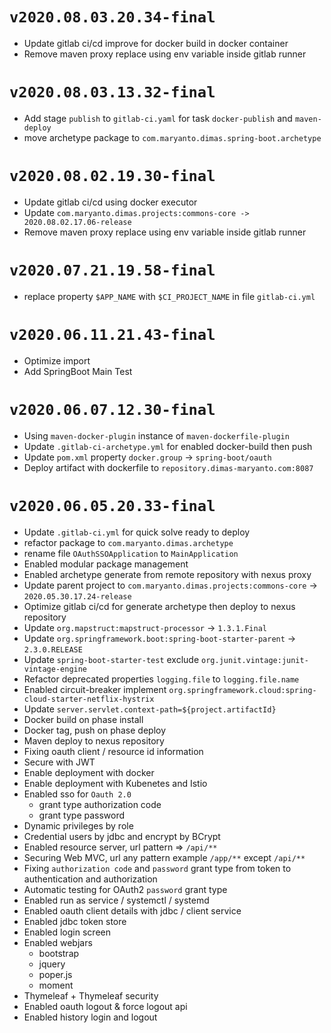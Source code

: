 # `v2020.08.03.20.34-final`

- Update gitlab ci/cd improve for docker build in docker container
- Remove maven proxy replace using env variable inside gitlab runner

# `v2020.08.03.13.32-final`

- Add stage `publish` to `gitlab-ci.yaml` for task `docker-publish` and `maven-deploy`
- move archetype package to `com.maryanto.dimas.spring-boot.archetype`

# `v2020.08.02.19.30-final`

- Update gitlab ci/cd using docker executor
- Update `com.maryanto.dimas.projects:commons-core -> 2020.08.02.17.06-release`
- Remove maven proxy replace using env variable inside gitlab runner

# `v2020.07.21.19.58-final`

- replace property `$APP_NAME` with `$CI_PROJECT_NAME` in file `gitlab-ci.yml`

# `v2020.06.11.21.43-final`

- Optimize import
- Add SpringBoot Main Test

# `v2020.06.07.12.30-final`

- Using `maven-docker-plugin` instance of `maven-dockerfile-plugin`
- Update `.gitlab-ci-archetype.yml` for enabled docker-build then push
- Update `pom.xml` property `docker.group` -> `spring-boot/oauth`
- Deploy artifact with dockerfile to `repository.dimas-maryanto.com:8087`

# `v2020.06.05.20.33-final`

- Update `.gitlab-ci.yml` for quick solve ready to deploy
- refactor package to `com.maryanto.dimas.archetype`
- rename file `OAuthSSOApplication` to `MainApplication`
- Enabled modular package management
- Enabled archetype generate from remote repository with nexus proxy
- Update parent project to `com.maryanto.dimas.projects:commons-core` -> `2020.05.30.17.24-release`
- Optimize gitlab ci/cd for generate archetype then deploy to nexus repository
- Update `org.mapstruct:mapstruct-processor` -> `1.3.1.Final`
- Update `org.springframework.boot:spring-boot-starter-parent` -> `2.3.0.RELEASE`
- Update `spring-boot-starter-test` exclude `org.junit.vintage:junit-vintage-engine`
- Refactor deprecated properties `logging.file` to `logging.file.name`
- Enabled circuit-breaker implement `org.springframework.cloud:spring-cloud-starter-netflix-hystrix`
- Update `server.servlet.context-path=${project.artifactId}`
- Docker build on phase install
- Docker tag, push on phase deploy
- Maven deploy to nexus repository
- Fixing oauth client / resource id information
- Secure with JWT
- Enable deployment with docker
- Enable deployment with Kubenetes and Istio
- Enabled sso for `Oauth 2.0`
    - grant type authorization code
    - grant type password
- Dynamic privileges by role
- Credential users by jdbc and encrypt by BCrypt
- Enabled resource server, url pattern => `/api/**`
- Securing Web MVC, url any pattern example `/app/**` except `/api/**`
- Fixing `authorization code` and `password` grant type from token to authentication and authorization
- Automatic testing for OAuth2 `password` grant type
- Enabled run as service / systemctl / systemd
- Enabled oauth client details with jdbc / client service
- Enabled jdbc token store
- Enabled login screen
- Enabled webjars
    - bootstrap
    - jquery
    - poper.js
    - moment
- Thymeleaf + Thymeleaf security
- Enabled oauth logout & force logout api
- Enabled history login and logout

